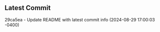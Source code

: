 
## Latest Commit
29ca5ea - Update README with latest commit info (2024-08-29 17:00:03 -0400) <Yunxi-Zhou>
